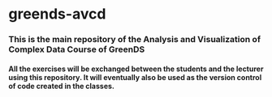 # greends-avcd

### This is the main repository of the Analysis and Visualization of Complex Data Course of GreenDS

#### All the exercises will be exchanged between the students and the lecturer using this repository. It will eventually also be used as the version control of code created in the classes.
